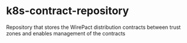 # k8s-contract-repository
Repository that stores the WirePact distribution contracts between trust zones and enables management of the contracts
